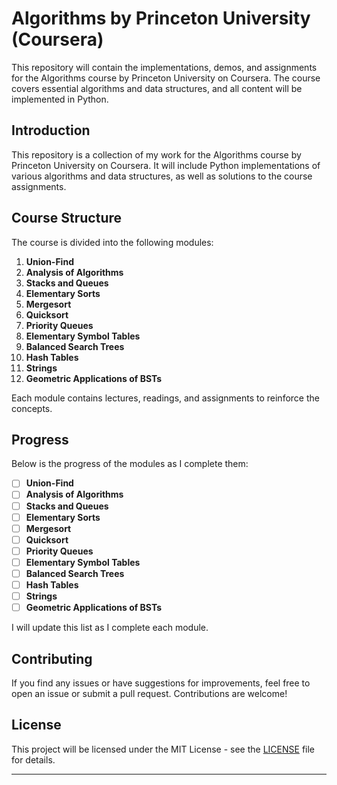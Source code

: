 # Algorithms by Princeton University (Coursera)

This repository will contain the implementations, demos, and assignments for the Algorithms course by Princeton University on Coursera. The course covers essential algorithms and data structures, and all content will be implemented in Python.

## Introduction

This repository is a collection of my work for the Algorithms course by Princeton University on Coursera. It will include Python implementations of various algorithms and data structures, as well as solutions to the course assignments.

## Course Structure

The course is divided into the following modules:

1. **Union-Find**
2. **Analysis of Algorithms**
3. **Stacks and Queues**
4. **Elementary Sorts**
5. **Mergesort**
6. **Quicksort**
7. **Priority Queues**
8. **Elementary Symbol Tables**
9. **Balanced Search Trees**
10. **Hash Tables**
11. **Strings**
12. **Geometric Applications of BSTs**

Each module contains lectures, readings, and assignments to reinforce the concepts.

## Progress

Below is the progress of the modules as I complete them:

- [ ] **Union-Find** 
- [ ] **Analysis of Algorithms**
- [ ] **Stacks and Queues**
- [ ] **Elementary Sorts**
- [ ] **Mergesort**
- [ ] **Quicksort**
- [ ] **Priority Queues**
- [ ] **Elementary Symbol Tables**
- [ ] **Balanced Search Trees**
- [ ] **Hash Tables**
- [ ] **Strings**
- [ ] **Geometric Applications of BSTs**

I will update this list as I complete each module.

## Contributing

If you find any issues or have suggestions for improvements, feel free to open an issue or submit a pull request. Contributions are welcome!

## License

This project will be licensed under the MIT License - see the [LICENSE](LICENSE) file for details.

---
